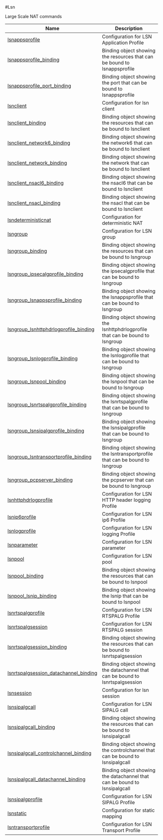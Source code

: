 #Lsn

Large Scale NAT commands


<table><thead><tr><th>Name</th><th>Description</th></tr></thead><tbody><tr><td><a href="../../../configuration/lsn/lsnappsprofile/lsnappsprofile">lsnappsprofile</a></td><td>Configuration for LSN Application Profile</td><tr><tr><td><a href="../../../configuration/lsn/lsnappsprofile_binding/lsnappsprofile_binding">lsnappsprofile_binding</a></td><td>Binding object showing the resources that can be bound to lsnappsprofile</td><tr><tr><td><a href="../../../configuration/lsn/lsnappsprofile_port_binding/lsnappsprofile_port_binding">lsnappsprofile_port_binding</a></td><td>Binding object showing the port that can be bound to lsnappsprofile</td><tr><tr><td><a href="../../../configuration/lsn/lsnclient/lsnclient">lsnclient</a></td><td>Configuration for lsn client</td><tr><tr><td><a href="../../../configuration/lsn/lsnclient_binding/lsnclient_binding">lsnclient_binding</a></td><td>Binding object showing the resources that can be bound to lsnclient</td><tr><tr><td><a href="../../../configuration/lsn/lsnclient_network6_binding/lsnclient_network6_binding">lsnclient_network6_binding</a></td><td>Binding object showing the network6 that can be bound to lsnclient</td><tr><tr><td><a href="../../../configuration/lsn/lsnclient_network_binding/lsnclient_network_binding">lsnclient_network_binding</a></td><td>Binding object showing the network that can be bound to lsnclient</td><tr><tr><td><a href="../../../configuration/lsn/lsnclient_nsacl6_binding/lsnclient_nsacl6_binding">lsnclient_nsacl6_binding</a></td><td>Binding object showing the nsacl6 that can be bound to lsnclient</td><tr><tr><td><a href="../../../configuration/lsn/lsnclient_nsacl_binding/lsnclient_nsacl_binding">lsnclient_nsacl_binding</a></td><td>Binding object showing the nsacl that can be bound to lsnclient</td><tr><tr><td><a href="../../../configuration/lsn/lsndeterministicnat/lsndeterministicnat">lsndeterministicnat</a></td><td>Configuration for deterministic NAT</td><tr><tr><td><a href="../../../configuration/lsn/lsngroup/lsngroup">lsngroup</a></td><td>Configuration for LSN group</td><tr><tr><td><a href="../../../configuration/lsn/lsngroup_binding/lsngroup_binding">lsngroup_binding</a></td><td>Binding object showing the resources that can be bound to lsngroup</td><tr><tr><td><a href="../../../configuration/lsn/lsngroup_ipsecalgprofile_binding/lsngroup_ipsecalgprofile_binding">lsngroup_ipsecalgprofile_binding</a></td><td>Binding object showing the ipsecalgprofile that can be bound to lsngroup</td><tr><tr><td><a href="../../../configuration/lsn/lsngroup_lsnappsprofile_binding/lsngroup_lsnappsprofile_binding">lsngroup_lsnappsprofile_binding</a></td><td>Binding object showing the lsnappsprofile that can be bound to lsngroup</td><tr><tr><td><a href="../../../configuration/lsn/lsngroup_lsnhttphdrlogprofile_binding/lsngroup_lsnhttphdrlogprofile_binding">lsngroup_lsnhttphdrlogprofile_binding</a></td><td>Binding object showing the lsnhttphdrlogprofile that can be bound to lsngroup</td><tr><tr><td><a href="../../../configuration/lsn/lsngroup_lsnlogprofile_binding/lsngroup_lsnlogprofile_binding">lsngroup_lsnlogprofile_binding</a></td><td>Binding object showing the lsnlogprofile that can be bound to lsngroup</td><tr><tr><td><a href="../../../configuration/lsn/lsngroup_lsnpool_binding/lsngroup_lsnpool_binding">lsngroup_lsnpool_binding</a></td><td>Binding object showing the lsnpool that can be bound to lsngroup</td><tr><tr><td><a href="../../../configuration/lsn/lsngroup_lsnrtspalgprofile_binding/lsngroup_lsnrtspalgprofile_binding">lsngroup_lsnrtspalgprofile_binding</a></td><td>Binding object showing the lsnrtspalgprofile that can be bound to lsngroup</td><tr><tr><td><a href="../../../configuration/lsn/lsngroup_lsnsipalgprofile_binding/lsngroup_lsnsipalgprofile_binding">lsngroup_lsnsipalgprofile_binding</a></td><td>Binding object showing the lsnsipalgprofile that can be bound to lsngroup</td><tr><tr><td><a href="../../../configuration/lsn/lsngroup_lsntransportprofile_binding/lsngroup_lsntransportprofile_binding">lsngroup_lsntransportprofile_binding</a></td><td>Binding object showing the lsntransportprofile that can be bound to lsngroup</td><tr><tr><td><a href="../../../configuration/lsn/lsngroup_pcpserver_binding/lsngroup_pcpserver_binding">lsngroup_pcpserver_binding</a></td><td>Binding object showing the pcpserver that can be bound to lsngroup</td><tr><tr><td><a href="../../../configuration/lsn/lsnhttphdrlogprofile/lsnhttphdrlogprofile">lsnhttphdrlogprofile</a></td><td>Configuration for LSN HTTP header logging Profile</td><tr><tr><td><a href="../../../configuration/lsn/lsnip6profile/lsnip6profile">lsnip6profile</a></td><td>Configuration for LSN ip6 Profile</td><tr><tr><td><a href="../../../configuration/lsn/lsnlogprofile/lsnlogprofile">lsnlogprofile</a></td><td>Configuration for LSN logging Profile</td><tr><tr><td><a href="../../../configuration/lsn/lsnparameter/lsnparameter">lsnparameter</a></td><td>Configuration for LSN parameter</td><tr><tr><td><a href="../../../configuration/lsn/lsnpool/lsnpool">lsnpool</a></td><td>Configuration for LSN pool</td><tr><tr><td><a href="../../../configuration/lsn/lsnpool_binding/lsnpool_binding">lsnpool_binding</a></td><td>Binding object showing the resources that can be bound to lsnpool</td><tr><tr><td><a href="../../../configuration/lsn/lsnpool_lsnip_binding/lsnpool_lsnip_binding">lsnpool_lsnip_binding</a></td><td>Binding object showing the lsnip that can be bound to lsnpool</td><tr><tr><td><a href="../../../configuration/lsn/lsnrtspalgprofile/lsnrtspalgprofile">lsnrtspalgprofile</a></td><td>Configuration for LSN RTSPALG Profile</td><tr><tr><td><a href="../../../configuration/lsn/lsnrtspalgsession/lsnrtspalgsession">lsnrtspalgsession</a></td><td>Configuration for LSN RTSPALG session</td><tr><tr><td><a href="../../../configuration/lsn/lsnrtspalgsession_binding/lsnrtspalgsession_binding">lsnrtspalgsession_binding</a></td><td>Binding object showing the resources that can be bound to lsnrtspalgsession</td><tr><tr><td><a href="../../../configuration/lsn/lsnrtspalgsession_datachannel_binding/lsnrtspalgsession_datachannel_binding">lsnrtspalgsession_datachannel_binding</a></td><td>Binding object showing the datachannel that can be bound to lsnrtspalgsession</td><tr><tr><td><a href="../../../configuration/lsn/lsnsession/lsnsession">lsnsession</a></td><td>Configuration for lsn session</td><tr><tr><td><a href="../../../configuration/lsn/lsnsipalgcall/lsnsipalgcall">lsnsipalgcall</a></td><td>Configuration for LSN SIPALG call</td><tr><tr><td><a href="../../../configuration/lsn/lsnsipalgcall_binding/lsnsipalgcall_binding">lsnsipalgcall_binding</a></td><td>Binding object showing the resources that can be bound to lsnsipalgcall</td><tr><tr><td><a href="../../../configuration/lsn/lsnsipalgcall_controlchannel_binding/lsnsipalgcall_controlchannel_binding">lsnsipalgcall_controlchannel_binding</a></td><td>Binding object showing the controlchannel that can be bound to lsnsipalgcall</td><tr><tr><td><a href="../../../configuration/lsn/lsnsipalgcall_datachannel_binding/lsnsipalgcall_datachannel_binding">lsnsipalgcall_datachannel_binding</a></td><td>Binding object showing the datachannel that can be bound to lsnsipalgcall</td><tr><tr><td><a href="../../../configuration/lsn/lsnsipalgprofile/lsnsipalgprofile">lsnsipalgprofile</a></td><td>Configuration for LSN SIPALG Profile</td><tr><tr><td><a href="../../../configuration/lsn/lsnstatic/lsnstatic">lsnstatic</a></td><td>Configuration for static mapping</td><tr><tr><td><a href="../../../configuration/lsn/lsntransportprofile/lsntransportprofile">lsntransportprofile</a></td><td>Configuration for LSN Transport Profile</td><tr></tbody></table>
